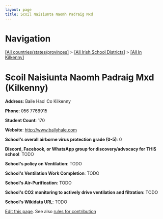 ```yaml
---
layout: page
title: Scoil Naisiunta Naomh Padraig Mxd
---
```

# Navigation

[[All countries/states/provinces]](../../..) > [[All Irish School Districts]](../..) > [[All In Kilkenny]](..)

# Scoil Naisiunta Naomh Padraig Mxd (Kilkenny)

**Address**: Baile Haol Co Kilkenny

**Phone**: 056 7768915

**Student Count**: 170

**Website**: <http://www.ballyhale.com>

**School's overall airborne virus protection grade (0-5)**: 0

**Discord, Facebook, or WhatsApp group for discovery/advocacy for THIS school**: TODO

**School's policy on Ventilation**: TODO

**School's Ventilation Work Completion**: TODO

**School's Air-Purification**: TODO

**School's CO2 monitoring to actively drive ventilation and filtration**: TODO

**School's Wikidata URL**: TODO


[Edit this page](https://github.com/ventilate-schools/Ireland/edit/main/./Kilkenny/Scoil_Naisiunta_Naomh_Padraig_Mxd.md). See also [rules for contribution](../../../contribution-rules/)